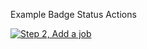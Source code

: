 Example Badge Status Actions

[![Step 2, Add a job](https://github.com/valeria-arch/skills-hello-github-actions/actions/workflows/2-add-a-job.yml/badge.svg)](https://github.com/valeria-arch/skills-hello-github-actions/actions/workflows/2-add-a-job.yml)
